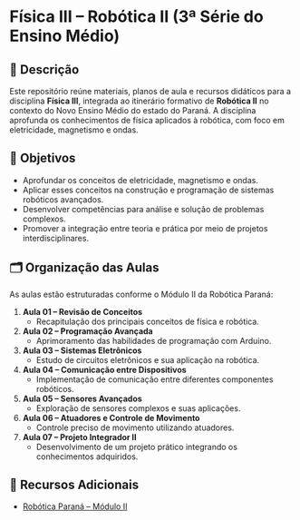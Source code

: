 # Física III – Robótica II (3ª Série do Ensino Médio)

## 📘 Descrição

Este repositório reúne materiais, planos de aula e recursos didáticos para a disciplina **Física III**, integrada ao itinerário formativo de **Robótica II** no contexto do Novo Ensino Médio do estado do Paraná. A disciplina aprofunda os conhecimentos de física aplicados à robótica, com foco em eletricidade, magnetismo e ondas.

## 🎯 Objetivos

- Aprofundar os conceitos de eletricidade, magnetismo e ondas.
- Aplicar esses conceitos na construção e programação de sistemas robóticos avançados.
- Desenvolver competências para análise e solução de problemas complexos.
- Promover a integração entre teoria e prática por meio de projetos interdisciplinares.

## 🗂️ Organização das Aulas

As aulas estão estruturadas conforme o Módulo II da Robótica Paraná:

1. **Aula 01 – Revisão de Conceitos**
   - Recapitulação dos principais conceitos de física e robótica.
2. **Aula 02 – Programação Avançada**
   - Aprimoramento das habilidades de programação com Arduino.
3. **Aula 03 – Sistemas Eletrônicos**
   - Estudo de circuitos eletrônicos e sua aplicação na robótica.
4. **Aula 04 – Comunicação entre Dispositivos**
   - Implementação de comunicação entre diferentes componentes robóticos.
5. **Aula 05 – Sensores Avançados**
   - Exploração de sensores complexos e suas aplicações.
6. **Aula 06 – Atuadores e Controle de Movimento**
   - Controle preciso de movimento utilizando atuadores.
7. **Aula 07 – Projeto Integrador II**
   - Desenvolvimento de um projeto prático integrando os conhecimentos adquiridos.

## 🔗 Recursos Adicionais

- [Robótica Paraná – Módulo II](https://aluno.escoladigital.pr.gov.br/re-m2)
